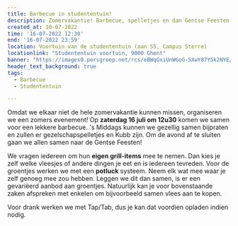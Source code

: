 ```yaml
---
title: Barbecue in studententuin!
description: Zomervakantie! Barbecue, spelletjes en dan Gentse Feesten!
created_at: 10-07-2022
time: '16-07-2022 12:30'
end: '16-07-2022 23:59'
location: Voortuin van de studententuin (aan S5, Campus Sterre)
locationlink: "Studententuin voortuin, 9000 Ghent"
banner: "https://images0.persgroep.net/rcs/eBWqGxiUnWGoG-SXwY87Y5k2NYE/diocontent/177694046/_fill/1200/630/?appId=21791a8992982cd8da851550a453bd7f&quality=0.7"
header_text_background: true
tags:
  - Barbecue
  - Studententuin

---
```


Omdat we elkaar niet de hele zomervakantie kunnen missen, organiseren we een zomers evenement!
Op **zaterdag 16 juli om 12u30** komen we samen voor een lekkere barbecue. 's Middags kunnen we gezellig samen bijpraten en zullen er gezelschapspelletjes en Kubb zijn. 
Om de avond af te sluiten gaan we allen samen naar de Gentse Feesten!

We vragen iedereen om hun **eigen grill-items** mee te nemen. Dan kies je zelf welke vleesjes of andere dingen je eet en is iedereen tevreden.
Voor de groentjes werken we met een **potluck** systeem. Neem elk wat mee waar je zelf genoeg mee zou hebben. Leggen we dit dan samen, is er een gevariëerd aanbod aan groentjes.
Natuurlijk kan je voor bovenstaande zaken afspreken met enkelen om bijvoorbeeld samen vlees aan te kopen.

Voor drank werken we met Tap/Tab, dus je kan dat voordien opladen indien nodig.
